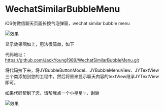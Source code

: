 # WechatSimilarBubbleMenu
iOS仿微信聊天页面长按气泡弹窗，wechat similar bubble menu


![效果](https://img-blog.csdnimg.cn/446b728e230248a7870cf1978b1b273a.png?x-oss-process=image/watermark,type_d3F5LXplbmhlaQ,shadow_50,text_Q1NETiBAeWFuZ2ppZXNlYWd1bGw=,size_20,color_FFFFFF,t_70,g_se,x_16)

显示效果图如上，用法很简单，如下

代码地址：https://github.com/JackYoung1989/WechatSimilarBubbleMenu.git

将代码拉下来，将JYBubbleButtonModel、JYBubbleMenuView、JYTextView三个类添加到您的工程中，然后将原来显示聊天内容的textView继承JYTextView即可。

如果代码帮到了您，请帮我点一个小星星✨，谢谢

![效果](https://img-blog.csdnimg.cn/6cbebc191ebe406d9d12bfcdcec5d63b.gif)


